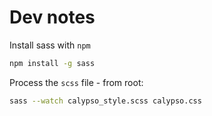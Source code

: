 # Dev notes

Install sass with `npm`

```bash
npm install -g sass
```

Process the `scss` file - from root:

```bash
sass --watch calypso_style.scss calypso.css
```
